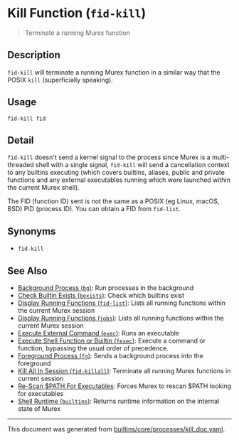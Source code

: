 # Kill Function (`fid-kill`)

> Terminate a running Murex function

## Description

`fid-kill` will terminate a running Murex function in a similar way
that the POSIX `kill` (superficially speaking).

## Usage

```
fid-kill fid
```

## Detail

`fid-kill` doesn't send a kernel signal to the process since Murex is
a multi-threaded shell with a single signal, `fid-kill` will send a
cancellation context to any builtins executing (which covers builtins,
aliases, public and private functions and any external executables running
which were launched within the current Murex shell).

The FID (function ID) sent is not the same as a POSIX (eg Linux, macOS, BSD)
PID (process ID). You can obtain a FID from `fid-list`.

## Synonyms

* `fid-kill`


## See Also

* [Background Process (`bg`)](../commands/bg.md):
  Run processes in the background
* [Check Builtin Exists (`bexists`)](../commands/bexists.md):
  Check which builtins exist
* [Display Running Functions (`fid-list`)](../commands/fid-list.md):
  Lists all running functions within the current Murex session
* [Display Running Functions (`jobs`)](../commands/fid-list.md):
  Lists all running functions within the current Murex session
* [Execute External Command (`exec`)](../commands/exec.md):
  Runs an executable
* [Execute Shell Function or Builtin (`fexec`)](../commands/fexec.md):
  Execute a command or function, bypassing the usual order of precedence.
* [Foreground Process (`fg`)](../commands/fg.md):
  Sends a background process into the foreground
* [Kill All In Session (`fid-killall`)](../commands/fid-killall.md):
  Terminate all running Murex functions in current session
* [Re-Scan $PATH For Executables](../commands/murex-update-exe-list.md):
  Forces Murex to rescan $PATH looking for executables
* [Shell Runtime (`builtins`)](../commands/runtime.md):
  Returns runtime information on the internal state of Murex

<hr/>

This document was generated from [builtins/core/processes/kill_doc.yaml](https://github.com/lmorg/murex/blob/master/builtins/core/processes/kill_doc.yaml).